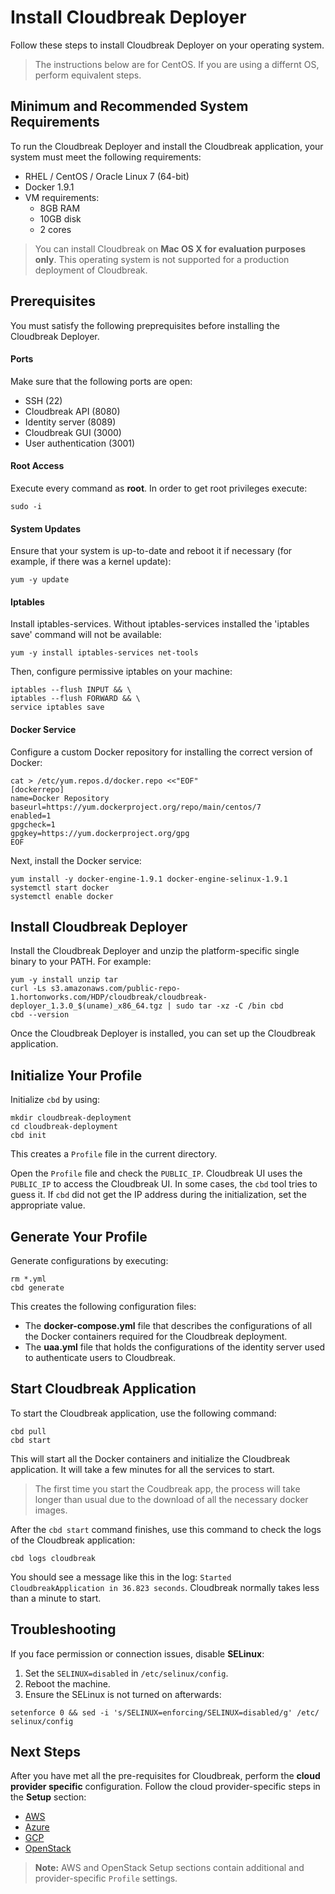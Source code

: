 # Install Cloudbreak Deployer

Follow these steps to install Cloudbreak Deployer on your operating system. 

>The instructions below are for CentOS. If you are using a differnt OS, perform equivalent steps. 

## Minimum and Recommended System Requirements

To run the Cloudbreak Deployer and install the Cloudbreak application, your system must meet the following requirements:

  * RHEL / CentOS / Oracle Linux 7 (64-bit)
  * Docker 1.9.1
  * VM requirements:
    * 8GB RAM
    * 10GB disk
    * 2 cores

> You can install Cloudbreak on **Mac OS X for evaluation purposes only**. This operating system is not supported
for a production deployment of Cloudbreak.

## Prerequisites

You must satisfy the following preprequisites before installing the Cloudbreak Deployer.

#### Ports 
Make sure that the following ports are open:

* SSH (22)
* Cloudbreak API (8080)
* Identity server (8089)
* Cloudbreak GUI (3000)
* User authentication (3001)

#### Root Access  

Execute every command as **root**. In order to get root privileges execute:

```
sudo -i
```

#### System Updates

Ensure that your system is up-to-date and reboot it if necessary (for example, if there was a kernel update):

```
yum -y update
```
#### Iptables

Install iptables-services. Without iptables-services installed the 'iptables save' command will not be available:

```
yum -y install iptables-services net-tools
```

Then, configure permissive iptables on your machine:

```
iptables --flush INPUT && \
iptables --flush FORWARD && \
service iptables save
```
#### Docker Service

Configure a custom Docker repository for installing the correct version of Docker:

```
cat > /etc/yum.repos.d/docker.repo <<"EOF"
[dockerrepo]
name=Docker Repository
baseurl=https://yum.dockerproject.org/repo/main/centos/7
enabled=1
gpgcheck=1
gpgkey=https://yum.dockerproject.org/gpg
EOF
```

Next, install the Docker service:

```
yum install -y docker-engine-1.9.1 docker-engine-selinux-1.9.1
systemctl start docker
systemctl enable docker
```

## Install Cloudbreak Deployer

Install the Cloudbreak Deployer and unzip the platform-specific single binary to your PATH. For example:

```
yum -y install unzip tar
curl -Ls s3.amazonaws.com/public-repo-1.hortonworks.com/HDP/cloudbreak/cloudbreak-deployer_1.3.0_$(uname)_x86_64.tgz | sudo tar -xz -C /bin cbd
cbd --version
```

Once the Cloudbreak Deployer is installed, you can set up the Cloudbreak application.

## Initialize Your Profile

Initialize `cbd` by using:

```
mkdir cloudbreak-deployment
cd cloudbreak-deployment
cbd init
```

This creates a `Profile` file in the current directory.   

Open the `Profile` file and check the `PUBLIC_IP`. Cloudbreak UI uses the `PUBLIC_IP` to access the Cloudbreak UI. In some cases, the `cbd` tool tries to guess it. If `cbd` did not get the IP address during the initialization, set the appropriate value.



## Generate Your Profile

Generate configurations by executing:

```
rm *.yml
cbd generate
```

This creates the following configuration files:

- The **docker-compose.yml** file that describes the configurations of all the Docker containers required for the Cloudbreak deployment.
- The **uaa.yml** file that holds the configurations of the identity server used to authenticate users to Cloudbreak.


## Start Cloudbreak Application

To start the Cloudbreak application, use the following command:

```
cbd pull
cbd start
```

This will start all the Docker containers and initialize the Cloudbreak application. It will take a few minutes for all the services to start.

>The first time you start the Coudbreak app, the process will take longer than usual due to the download of all the necessary docker images.

After the `cbd start` command finishes, use this command to check the logs of the Cloudbreak application:

```
cbd logs cloudbreak
```
You should see a message like this in the log: `Started CloudbreakApplication in 36.823 seconds`. Cloudbreak normally takes less than a minute to start. 


## Troubleshooting

If you face permission or connection issues, disable **SELinux**:

  1. Set the `SELINUX=disabled` in `/etc/selinux/config`.
  2. Reboot the machine.
  3. Ensure the SELinux is not turned on afterwards:

```
setenforce 0 && sed -i 's/SELINUX=enforcing/SELINUX=disabled/g' /etc/ selinux/config
```

## Next Steps

After you have met all the pre-requisites for Cloudbreak, perform the **cloud provider specific** configuration. Follow the cloud provider-specific steps in the **Setup** section:

 * [AWS](aws.md#aws-setup)
 * [Azure](azure.md)
 * [GCP](gcp.md#google-setup)
 * [OpenStack](openstack.md#openstack-setup)

> **Note:** AWS and OpenStack Setup sections contain additional and provider-specific `Profile` settings.
